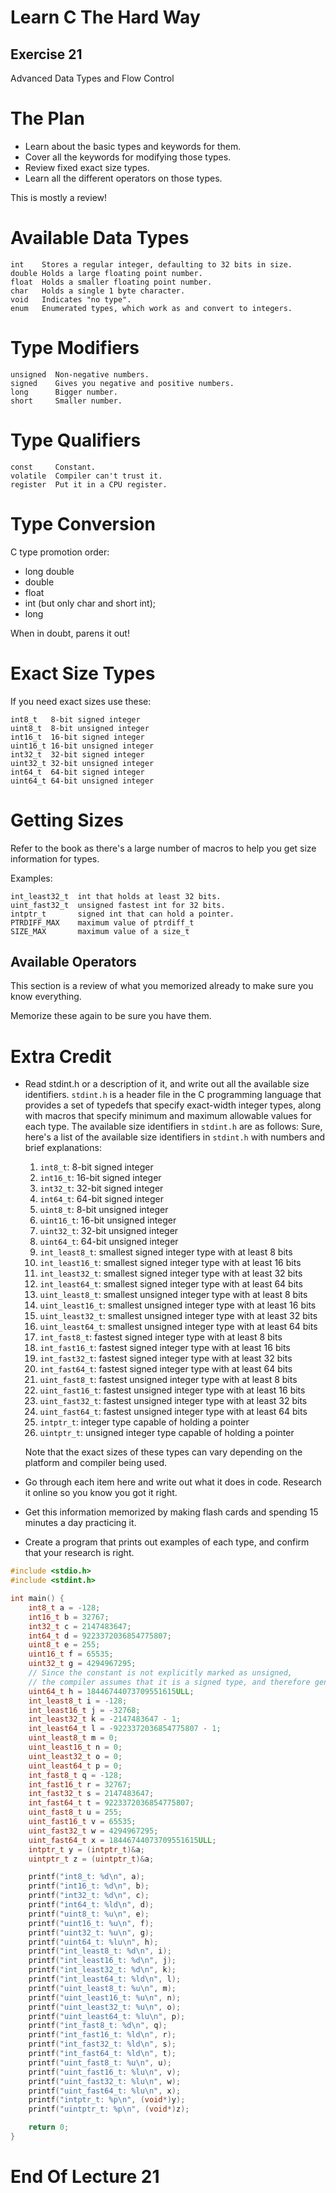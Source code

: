 Learn C The Hard Way
=======

Exercise 21
----

Advanced Data Types and Flow Control



The Plan
====

* Learn about the basic types and keywords for them.
* Cover all the keywords for modifying those types.
* Review fixed exact size types.
* Learn all the different operators on those types.

This is mostly a review!



Available Data Types
====

    int    Stores a regular integer, defaulting to 32 bits in size.
    double Holds a large floating point number.
    float  Holds a smaller floating point number.
    char   Holds a single 1 byte character.
    void   Indicates "no type".
    enum   Enumerated types, which work as and convert to integers.



Type Modifiers
====

    unsigned  Non-negative numbers.
    signed    Gives you negative and positive numbers.
    long      Bigger number.
    short     Smaller number.



Type Qualifiers
====

    const     Constant.
    volatile  Compiler can't trust it.
    register  Put it in a CPU register.



Type Conversion
====

C type promotion order:

* long double
* double
* float
* int (but only char and short int);
* long

When in doubt, parens it out!



Exact Size Types
====

If you need exact sizes use these:

    int8_t   8-bit signed integer
    uint8_t  8-bit unsigned integer
    int16_t  16-bit signed integer
    uint16_t 16-bit unsigned integer
    int32_t  32-bit signed integer
    uint32_t 32-bit unsigned integer
    int64_t  64-bit signed integer
    uint64_t 64-bit unsigned integer



Getting Sizes
====

Refer to the book as there's a large number of
macros to help you get size information for types.

Examples:

    int_least32_t  int that holds at least 32 bits.
    uint_fast32_t  unsigned fastest int for 32 bits.
    intptr_t       signed int that can hold a pointer.
    PTRDIFF_MAX    maximum value of ptrdiff_t
    SIZE_MAX       maximum value of a size_t



Available Operators
-------------------

This section is a review of what you memorized already
to make sure you know everything.

Memorize these again to be sure you have them.



Extra Credit
====

* Read stdint.h or a description of it, and write out all the
  available size identifiers.
  `stdint.h` is a header file in the C programming language that provides a set of typedefs that specify exact-width integer types, along with macros that specify minimum and maximum allowable values for each type. The available size identifiers in `stdint.h` are as follows:
  Sure, here's a list of the available size identifiers in `stdint.h` with numbers and brief explanations:

  1. `int8_t`: 8-bit signed integer
  2. `int16_t`: 16-bit signed integer
  3. `int32_t`: 32-bit signed integer
  4. `int64_t`: 64-bit signed integer
  5. `uint8_t`: 8-bit unsigned integer
  6. `uint16_t`: 16-bit unsigned integer
  7. `uint32_t`: 32-bit unsigned integer
  8. `uint64_t`: 64-bit unsigned integer
  9. `int_least8_t`: smallest signed integer type with at least 8 bits
  10. `int_least16_t`: smallest signed integer type with at least 16 bits
  11. `int_least32_t`: smallest signed integer type with at least 32 bits
  12. `int_least64_t`: smallest signed integer type with at least 64 bits
  13. `uint_least8_t`: smallest unsigned integer type with at least 8 bits
  14. `uint_least16_t`: smallest unsigned integer type with at least 16 bits
  15. `uint_least32_t`: smallest unsigned integer type with at least 32 bits
  16. `uint_least64_t`: smallest unsigned integer type with at least 64 bits
  17. `int_fast8_t`: fastest signed integer type with at least 8 bits
  18. `int_fast16_t`: fastest signed integer type with at least 16 bits
  19. `int_fast32_t`: fastest signed integer type with at least 32 bits
  20. `int_fast64_t`: fastest signed integer type with at least 64 bits
  21. `uint_fast8_t`: fastest unsigned integer type with at least 8 bits
  22. `uint_fast16_t`: fastest unsigned integer type with at least 16 bits
  23. `uint_fast32_t`: fastest unsigned integer type with at least 32 bits
  24. `uint_fast64_t`: fastest unsigned integer type with at least 64 bits
  25. `intptr_t`: integer type capable of holding a pointer
  26. `uintptr_t`: unsigned integer type capable of holding a pointer

  Note that the exact sizes of these types can vary depending on the platform and compiler being used.
* Go through each item here and write out what it does in code.  Research it online so you know you got it right.

* Get this information memorized by making flash cards and spending 15
  minutes a day practicing it.
* Create a program that prints out examples of each type, and confirm that your
  research is right.
```C
#include <stdio.h>
#include <stdint.h>

int main() {
    int8_t a = -128;
    int16_t b = 32767;
    int32_t c = 2147483647;
    int64_t d = 9223372036854775807;
    uint8_t e = 255;
    uint16_t f = 65535;
    uint32_t g = 4294967295;
    // Since the constant is not explicitly marked as unsigned, 
    // the compiler assumes that it is a signed type, and therefore generates a warning.
    uint64_t h = 18446744073709551615ULL;
    int_least8_t i = -128;
    int_least16_t j = -32768;
    int_least32_t k = -2147483647 - 1;
    int_least64_t l = -9223372036854775807 - 1;
    uint_least8_t m = 0;
    uint_least16_t n = 0;
    uint_least32_t o = 0;
    uint_least64_t p = 0;
    int_fast8_t q = -128;
    int_fast16_t r = 32767;
    int_fast32_t s = 2147483647;
    int_fast64_t t = 9223372036854775807;
    uint_fast8_t u = 255;
    uint_fast16_t v = 65535;
    uint_fast32_t w = 4294967295;
    uint_fast64_t x = 18446744073709551615ULL;
    intptr_t y = (intptr_t)&a;
    uintptr_t z = (uintptr_t)&a;

    printf("int8_t: %d\n", a);
    printf("int16_t: %d\n", b);
    printf("int32_t: %d\n", c);
    printf("int64_t: %ld\n", d);
    printf("uint8_t: %u\n", e);
    printf("uint16_t: %u\n", f);
    printf("uint32_t: %u\n", g);
    printf("uint64_t: %lu\n", h);
    printf("int_least8_t: %d\n", i);
    printf("int_least16_t: %d\n", j);
    printf("int_least32_t: %d\n", k);
    printf("int_least64_t: %ld\n", l);
    printf("uint_least8_t: %u\n", m);
    printf("uint_least16_t: %u\n", n);
    printf("uint_least32_t: %u\n", o);
    printf("uint_least64_t: %lu\n", p);
    printf("int_fast8_t: %d\n", q);
    printf("int_fast16_t: %ld\n", r);
    printf("int_fast32_t: %ld\n", s);
    printf("int_fast64_t: %ld\n", t);
    printf("uint_fast8_t: %u\n", u);
    printf("uint_fast16_t: %lu\n", v);
    printf("uint_fast32_t: %lu\n", w);
    printf("uint_fast64_t: %lu\n", x);
    printf("intptr_t: %p\n", (void*)y);
    printf("uintptr_t: %p\n", (void*)z);

    return 0;
}

```


End Of Lecture 21
=====

